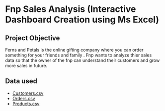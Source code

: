 # Fnp Sales Analysis (Interactive Dashboard Creation using Ms Excel)

## Project Objective
Ferns and Petals is the online gifting company where you can order something for your friends and family . Fnp wants to analyze thier sales data so that the owner of the fnp can understand their customers and grow more sales in future.

## Data used
- <a href = "https://github.com/Samikshadasgaonkar/fnp_sales_analysis_excel/blob/main/customers.csv">Customers.csv</a>
- <a href = "https://github.com/Samikshadasgaonkar/fnp_sales_analysis_excel/blob/main/orders.csv">Orders.csv</a>
- <a href = "https://github.com/Samikshadasgaonkar/fnp_sales_analysis_excel/blob/main/products.csv">Products.csv</a>



